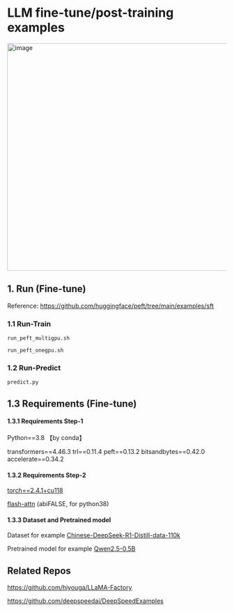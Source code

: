 # LLM fine-tune/post-training examples

<img width="523" alt="image" src="https://github.com/user-attachments/assets/3cb6655c-ae09-4106-b1b6-47983a127f37" />

## 1. Run (Fine-tune)

Reference: https://github.com/huggingface/peft/tree/main/examples/sft

### 1.1 Run-Train

`run_peft_multigpu.sh`

`run_peft_onegpu.sh`

### 1.2 Run-Predict

`predict.py`

## 1.3 Requirements (Fine-tune)

#### 1.3.1 Requirements Step-1

Python==3.8 【by conda】

transformers==4.46.3 trl==0.11.4 peft==0.13.2 bitsandbytes==0.42.0 accelerate==0.34.2

#### 1.3.2 Requirements Step-2

[torch==2.4.1+cu118](https://download.csdn.net/download/guotong1988/89930582) 

[flash-attn](https://github.com/Dao-AILab/flash-attention/releases) (abiFALSE, for python38)

#### 1.3.3 Dataset and Pretrained model

Dataset for example [Chinese-DeepSeek-R1-Distill-data-110k](https://download.csdn.net/download/guotong1988/90479646) 

Pretrained model for example [Qwen2.5-0.5B](https://download.csdn.net/download/guotong1988/90479648) 

## Related Repos

https://github.com/hiyouga/LLaMA-Factory

https://github.com/deepspeedai/DeepSpeedExamples
